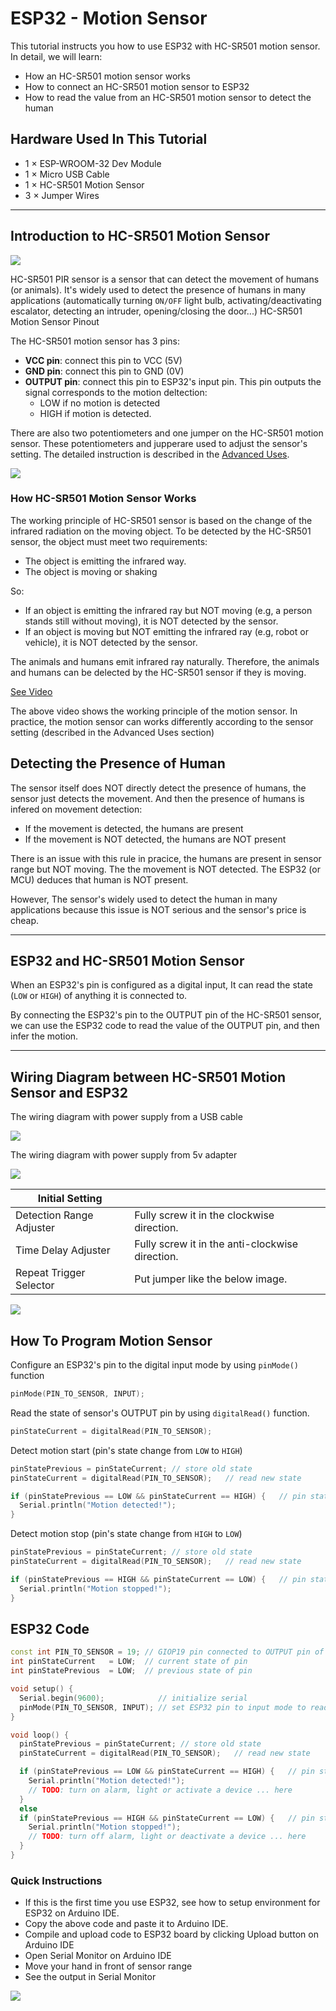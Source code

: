 # ESP32 - Motion Sensor

This tutorial instructs you how to use ESP32 with HC-SR501 motion sensor. In detail, we will learn:

  * How an HC-SR501 motion sensor works
  * How to connect an HC-SR501 motion sensor to ESP32
  * How to read the value from an HC-SR501 motion sensor to detect the human

## Hardware Used In This Tutorial

  * 1	×	ESP-WROOM-32 Dev Module	
  * 1	×	Micro USB Cable	
  * 1	×	HC-SR501 Motion Sensor	
  * 3	×	Jumper Wires

---

## Introduction to HC-SR501 Motion Sensor

![](figs/fig_1_1.jpg)

HC-SR501 PIR sensor is a sensor that can detect the movement of humans (or animals). It's widely used to detect the presence of humans in many applications (automatically turning `ON/OFF` light bulb, activating/deactivating escalator, detecting an intruder, opening/closing the door...)
HC-SR501 Motion Sensor Pinout

The HC-SR501 motion sensor has 3 pins:

  * **VCC pin**: connect this pin to VCC (5V)
  * **GND pin**: connect this pin to GND (0V)
  * **OUTPUT pin**: connect this pin to ESP32's input pin. This pin outputs the signal corresponds to the motion deltection:
    * LOW if no motion is detected
    * HIGH if motion is detected.

There are also two potentiometers and one jumper on the HC-SR501 motion sensor. These potentiometers and jupperare used to adjust the sensor's setting. The detailed instruction is described in the [Advanced Uses](https://arduinogetstarted.com/tutorials/arduino-motion-sensor#content_advanced_uses).

![](figs/fig_1_2.jpg)

### How HC-SR501 Motion Sensor Works

The working principle of HC-SR501 sensor is based on the change of the infrared radiation on the moving object. To be detected by the HC-SR501 sensor, the object must meet two requirements:

  * The object is emitting the infrared way.
  * The object is moving or shaking

So:

  * If an object is emitting the infrared ray but NOT moving (e.g, a person stands still without moving), it is NOT detected by the sensor.
  * If an object is moving but NOT emitting the infrared ray (e.g, robot or vehicle), it is NOT detected by the sensor.

The animals and humans emit infrared ray naturally. Therefore, the animals and humans can be delected by the HC-SR501 sensor if they is moving. 

[See Video](https://youtu.be/up9DQxsgPhY)

The above video shows the working principle of the motion sensor. In practice, the motion sensor can works differently according to the sensor setting (described in the Advanced Uses section)

## Detecting the Presence of Human

The sensor itself does NOT directly detect the presence of humans, the sensor just detects the movement. And then the presence of humans is infered on movement detection:

  * If the movement is detected, the humans are present
  * If the movement is NOT detected, the humans are NOT present

There is an issue with this rule in pracice, the humans are present in sensor range but NOT moving. The the movement is NOT detected. The ESP32 (or MCU) deduces that human is NOT present.

However, The sensor's widely used to detect the human in many applications because this issue is NOT serious and the sensor's price is cheap.

---

## ESP32 and HC-SR501 Motion Sensor

When an ESP32's pin is configured as a digital input, It can read the state (`LOW` or `HIGH`) of anything it is connected to.

By connecting the ESP32's pin to the OUTPUT pin of the HC-SR501 sensor, we can use the ESP32 code to read the value of the OUTPUT pin, and then infer the motion.

---

## Wiring Diagram between HC-SR501 Motion Sensor and ESP32

The wiring diagram with power supply from a USB cable

![](figs/fig_1_3.jpg)

The wiring diagram with power supply from 5v adapter

![](figs/fig_1_4.jpg)

| Initial Setting           |                                            |
| ----------------------    | -------------------                        |
| Detection Range Adjuster  | Fully screw it in the clockwise direction. |
| Time Delay Adjuster       | Fully screw it in the anti-clockwise direction. |
| Repeat Trigger Selector   | Put jumper like the below image.           |

![](figs/fig_1_5.jpg)

## How To Program Motion Sensor

Configure an ESP32's pin to the digital input mode by using `pinMode()` function

```c++
pinMode(PIN_TO_SENSOR, INPUT);
```

Read the state of sensor's OUTPUT pin by using `digitalRead()` function.

```c++
pinStateCurrent = digitalRead(PIN_TO_SENSOR);
```

Detect motion start (pin's state change from `LOW` to `HIGH`)

```c++
pinStatePrevious = pinStateCurrent; // store old state
pinStateCurrent = digitalRead(PIN_TO_SENSOR);   // read new state

if (pinStatePrevious == LOW && pinStateCurrent == HIGH) {   // pin state change: LOW -> HIGH
  Serial.println("Motion detected!");
}
```

Detect motion stop (pin's state change from `HIGH` to `LOW`)

```c++
pinStatePrevious = pinStateCurrent; // store old state
pinStateCurrent = digitalRead(PIN_TO_SENSOR);   // read new state

if (pinStatePrevious == HIGH && pinStateCurrent == LOW) {   // pin state change: HIGH -> LOW
  Serial.println("Motion stopped!");
}
```

## ESP32 Code

```c++
const int PIN_TO_SENSOR = 19; // GIOP19 pin connected to OUTPUT pin of sensor
int pinStateCurrent   = LOW;  // current state of pin
int pinStatePrevious  = LOW;  // previous state of pin

void setup() {
  Serial.begin(9600);            // initialize serial
  pinMode(PIN_TO_SENSOR, INPUT); // set ESP32 pin to input mode to read value from OUTPUT pin of sensor
}

void loop() {
  pinStatePrevious = pinStateCurrent; // store old state
  pinStateCurrent = digitalRead(PIN_TO_SENSOR);   // read new state

  if (pinStatePrevious == LOW && pinStateCurrent == HIGH) {   // pin state change: LOW -> HIGH
    Serial.println("Motion detected!");
    // TODO: turn on alarm, light or activate a device ... here
  }
  else
  if (pinStatePrevious == HIGH && pinStateCurrent == LOW) {   // pin state change: HIGH -> LOW
    Serial.println("Motion stopped!");
    // TODO: turn off alarm, light or deactivate a device ... here
  }
}
```

### Quick Instructions

  * If this is the first time you use ESP32, see how to setup environment for ESP32 on Arduino IDE.
  * Copy the above code and paste it to Arduino IDE.
  * Compile and upload code to ESP32 board by clicking Upload button on Arduino IDE
  * Open Serial Monitor on Arduino IDE
  * Move your hand in front of sensor range
  * See the output in Serial Monitor

![](figs/fig_1_6.jpg)